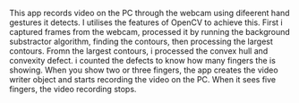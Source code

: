 This app records video on the PC through the webcam using difeerent hand gestures it detects. 
I utilises the features of OpenCV to achieve this.
First i captured frames from the webcam, processed it by running the background substractor algorithm, finding the contours, then processing the largest contours. 
Fromn the largest contours, i processed the convex hull and convexity defect. i counted the defects to know how many fingers the is showing. 
When you show two or three fingers, the app creates the video writer object and starts recording the video on the PC. When it sees five fingers, the video recording stops.
